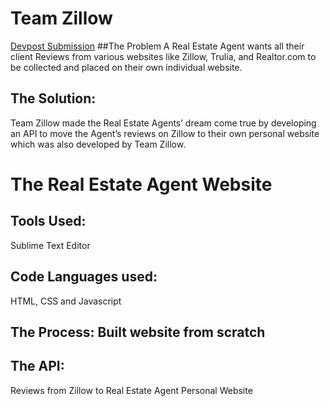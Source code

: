# Team Zillow

[Devpost Submission](https://devpost.com/software/teamzillow)
##The Problem
A Real Estate Agent wants all their client Reviews from various websites like Zillow, Trulia, and Realtor.com to be collected and placed on their own individual website.
## The Solution:
Team Zillow made the Real Estate Agents’ dream come true by developing an API to move the Agent’s reviews on Zillow to their own personal website which was also developed by Team Zillow.
# The Real Estate Agent Website
## Tools Used:
Sublime Text Editor
## Code Languages used:
HTML, CSS and Javascript<br>
## The Process: Built website from scratch</p>
## The API:
Reviews from Zillow to Real Estate Agent Personal Website
